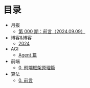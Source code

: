 
# 目录


- 月报
	- [第 000 期：前言（2024.09.09）](#)
- 博客&博客
	- [2024](#)
- AGI
	- [Agent 篇](/post/9b2e2d5bd50b52fa96c32e3df2d79ba5.html)
- 前端
	- [0. 前端框架原理篇](/post/c96ce4459d2c5dcb888d8f65f897c696.html)
- 算法
	- [0. 前言](/post/2276f2b07c7456659804d42221e725c8.html)